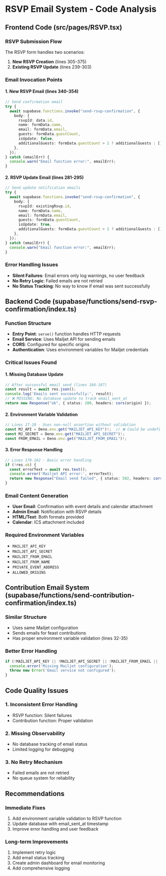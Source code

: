 # RSVP Email System - Code Analysis

## Frontend Code (src/pages/RSVP.tsx)

### RSVP Submission Flow
The RSVP form handles two scenarios:
1. **New RSVP Creation** (lines 305-375)
2. **Existing RSVP Update** (lines 239-303)

### Email Invocation Points

#### 1. New RSVP Email (lines 340-354)
```typescript
// Send confirmation email
try {
  await supabase.functions.invoke("send-rsvp-confirmation", {
    body: {
      rsvpId: data.id,
      name: formData.name,
      email: formData.email,
      guests: formData.guestCount,
      isUpdate: false,
      additionalGuests: formData.guestCount > 1 ? additionalGuests : [],
    },
  });
} catch (emailErr) {
  console.warn("Email function error:", emailErr);
}
```

#### 2. RSVP Update Email (lines 281-295)
```typescript
// Send update notification emails
try {
  await supabase.functions.invoke("send-rsvp-confirmation", {
    body: {
      rsvpId: existingRsvp.id,
      name: formData.name,
      email: formData.email,
      guests: formData.guestCount,
      isUpdate: true,
      additionalGuests: formData.guestCount > 1 ? additionalGuests : [],
    },
  });
} catch (emailErr) {
  console.warn("Email function error:", emailErr);
}
```

### Error Handling Issues
- **Silent Failures**: Email errors only log warnings, no user feedback
- **No Retry Logic**: Failed emails are not retried
- **No Status Tracking**: No way to know if email was sent successfully

## Backend Code (supabase/functions/send-rsvp-confirmation/index.ts)

### Function Structure
- **Entry Point**: `serve()` function handles HTTP requests
- **Email Service**: Uses Mailjet API for sending emails
- **CORS**: Configured for specific origins
- **Authentication**: Uses environment variables for Mailjet credentials

### Critical Issues Found

#### 1. Missing Database Update
```typescript
// After successful email send (lines 184-187)
const result = await res.json();
console.log('Emails sent successfully:', result);
// ❌ MISSING: No database update to track email_sent_at
return new Response("ok", { status: 200, headers: cors(origin) });
```

#### 2. Environment Variable Validation
```typescript
// Lines 17-20 - Uses non-null assertion without validation
const MJ_API = Deno.env.get("MAILJET_API_KEY")!;  // ❌ Could be undefined
const MJ_SECRET = Deno.env.get("MAILJET_API_SECRET")!;
const FROM_EMAIL = Deno.env.get("MAILJET_FROM_EMAIL")!;
```

#### 3. Error Response Handling
```typescript
// Lines 178-182 - Basic error handling
if (!res.ok) {
  const errorText = await res.text();
  console.error('Mailjet API error:', errorText);
  return new Response("Email send failed", { status: 502, headers: cors(origin) });
}
```

### Email Content Generation
- **User Email**: Confirmation with event details and calendar attachment
- **Admin Email**: Notification with RSVP details
- **HTML/Text**: Both formats provided
- **Calendar**: ICS attachment included

### Required Environment Variables
- `MAILJET_API_KEY`
- `MAILJET_API_SECRET`
- `MAILJET_FROM_EMAIL`
- `MAILJET_FROM_NAME`
- `PRIVATE_EVENT_ADDRESS`
- `ALLOWED_ORIGINS`

## Contribution Email System (supabase/functions/send-contribution-confirmation/index.ts)

### Similar Structure
- Uses same Mailjet configuration
- Sends emails for feast contributions
- Has proper environment variable validation (lines 32-35)

### Better Error Handling
```typescript
if (!MAILJET_API_KEY || !MAILJET_API_SECRET || !MAILJET_FROM_EMAIL || !MAILJET_FROM_NAME) {
  console.error('Missing Mailjet configuration');
  throw new Error('Email service not configured');
}
```

## Code Quality Issues

### 1. Inconsistent Error Handling
- RSVP function: Silent failures
- Contribution function: Proper validation

### 2. Missing Observability
- No database tracking of email status
- Limited logging for debugging

### 3. No Retry Mechanism
- Failed emails are not retried
- No queue system for reliability

## Recommendations

### Immediate Fixes
1. Add environment variable validation to RSVP function
2. Update database with email_sent_at timestamp
3. Improve error handling and user feedback

### Long-term Improvements
1. Implement retry logic
2. Add email status tracking
3. Create admin dashboard for email monitoring
4. Add comprehensive logging

